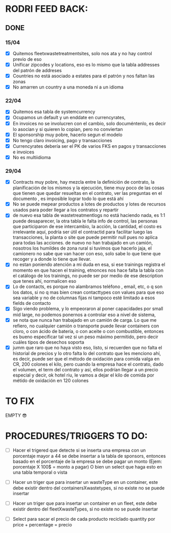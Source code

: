 # RODRI FEED BACK:

## DONE
### 15/04
- [x] Quitemos fleetxwastetreatmentsites, solo nos ata y no hay control previo de eso
- [x] Unificar zipcodes y locations, eso es lo mismo que la tabla addresses del patrón de addreses
- [x] Countries no está asociado a estates para el patrón y nos faltan las zonas
- [x] No amarren un country a una moneda ni a un idioma
### 22/04
- [x] Quitemos esa tabla de systemcurrency
- [x] Ocupamos un default y un enddate en currencyrates, 
- [x] En invoices no se involucren con el cambio, solo documéntenlo, es decir lo asocian y si quieren lo copian, pero no conviertan
- [x] El sponsorship muy pobre, hacerlo segun el modelo
- [x] No tengo claro invoicing, pago y transacciones
- [x] Currencyrates debería ser el PK de varios FKS en pagos y transacciones e invoices
- [x] No es multiidioma 
### 29/04
- [x] Contracts muy pobre, hay mezcla entre la definición de contrato, la planificación de los mismos y la ejecución, tiene muy poco de las cosas que tienen que quedar resueltas en el contrato, ver las preguntas en el documento , es imposible lograr todo lo que está ahí
- [x] No se puede mepear productos a lotes de productos y lotes de recursos usados para poder llegar a los contratos y repartir
- [x]  de nuevo esa tabla de wastetreatmentlogs no está haciendo nada, es 1:1 puede desaparecer, la otra tabla le falta info de control, las personas que participaron de ese intercambio, la acción, la cantidad, el costo es irrelevante aquí, podría ser útil el contractid para facilitar luego las transacciones, la planta o site que puede permitir null pues no aplica para todas las acciones. de nuevo no han trabajado en un camión, nosotros los humildes de zona rural si tuvimos que hacerlo jaja, el camionero no sabe que van hacer con eso, solo sabe lo que tiene que recoger y a donde lo tiene que llevar. 
- [x] no estan poniendo atención a mi duda en esa, si ese trainings registra el momento en que hacen el training, etnonces nos hace falta la tabla con el catálogo de los trainings, no puede ser por medio de ese description que tenes ahí, normalicen eso
 - [x] Lo de contacts, es porque no alambramos teléfono , email, etc, o q son los datos, si no q mas bien crean contacttypes con values para que eso sea variable y no de columnas fijas ni tampoco esté limitado a esos fields de contacto
- [x] Sigo viendo problema, y lo empeoraron al poner capacidades por small mid large, no podemos ponernos a controlar eso a nivel de sistema,
- [x] se nota que nunca han trabajado en un camión de carga. Lo que me refiero, no cualquier camión o transporte puede llevar containers con cloro, o con ácido de batería, o con aceite o con combustible, entonces es bueno especificar tal vez si un peso máximo permitido, pero decir cuáles tipos de desechos soporta
- [x] jumm que raro que no haya visto eso, listo, si recuerden que no falta el historial de precios y lo otro falta lo del contrato que les menciono ahí, es decir, puede ser que el método de oxidación para comida valga en CR, 200 colones el kilo, pero cuando la empresa hace el contrato, dado el volumen, el term del contrato y así, ellos podrían llegar a un precio especial y decir, ok hotel riu, le vamos a dejar el kilo de comida por métido de oxidación en 120 colones

# TO FIX
 EMPTY 😎
# PROCEDURES/TRIGGERS TO DO:
- [ ] Hacer el trigered que detecte si se inserta una empresa con un porcentaje mayor a 44 se debe insertar a la tabla de sponsors, entonces basado en el porcentaje de la empresa se debe pagar un monto (Ejem: porcentaje X 100$ = monto a pagar) O bien un select que haga esto en una tabla temporal o vista

- [ ] Hacer un triger que para insertar un wasteType en un container, este debe existir dentro del containersXwastetypes, si no existe no se puede insertar

- [ ] Hacer un triger que para insertar un container en un fleet, este debe existir dentro del fleetXwasteTypes, si no existe no se puede insertar

- [ ] Select para sacar el precio de cada producto reciclado quantity por price + percentage = precio
